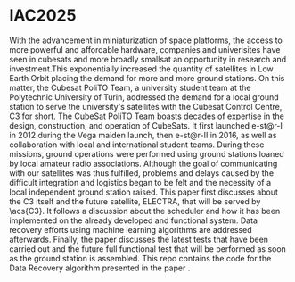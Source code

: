 # IAC2025
With the advancement in miniaturization of space platforms, the access to more powerful and affordable hardware, companies and univerisites have seen in cubesats and more broadly smallsat an opportunity in research and investment.This exponentially increased the quantity of satellites in Low Earth Orbit placing the demand for more and more ground stations.
On this matter, the Cubesat PoliTO Team, a university student team at the Polytechnic University of Turin, addressed the demand for a local ground station to serve the university's satellites with the Cubesat Control Centre, C3 for short.
The CubeSat PoliTO Team boasts decades of expertise in the design, construction, and operation of CubeSats. It first launched e-st@r-I in 2012 during the Vega maiden launch, then e-st@r-II in 2016, as well as collaboration with local and international student teams. During these missions, ground operations were performed using ground stations loaned by local amateur radio associations. Although the goal of communicating with our satellites was thus fulfilled, problems and delays caused by the difficult integration and logistics began to be felt and the necessity of a local independent ground station raised.
This paper first discusses about the C3 itself and the future satellite, ELECTRA, that will be served by \acs{C3}. It follows a discussion about the scheduler and how it has been implemented on the already developed and functional system. Data recovery efforts using machine learning algorithms are addressed afterwards. Finally, the paper discusses the latest tests that have been carried out and the future full functional test that will be performed as soon as the ground station is assembled.
This repo contains the code for the Data Recovery algorithm presented in the paper .

